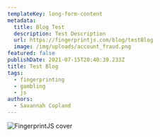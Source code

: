 ```yaml
---
templateKey: long-form-content
metadata:
  title: Blog Test
  description: Test Description
  url: https://fingerprintjs.com/blog/testBlog
  image: /img/uploads/account_fraud.png
featured: false
publishDate: 2021-07-15T20:40:39.233Z
title: Test Blog
tags:
  - fingerprinting
  - gambling
  - js
authors:
  - Savannah Copland
---
```

![FingerprintJS cover](/img/uploads/fpjs_cover2.png "FingerprintJS cover")